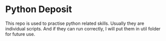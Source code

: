# Python Deposit

This repo is used to practise python related skills. Usually they are individual scripts. And if they can run correctly, I will put them in util folder for future use.
